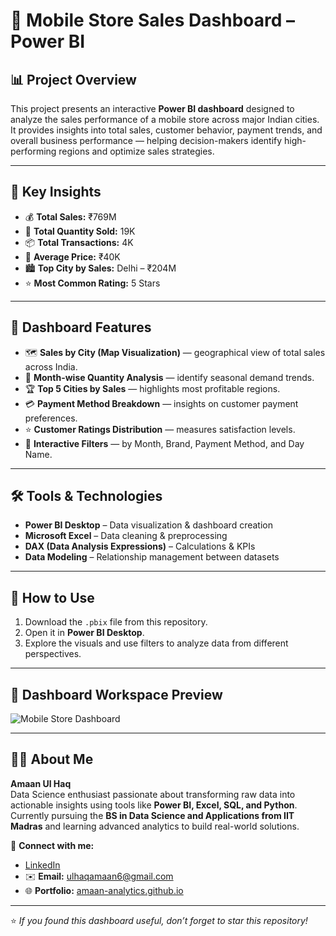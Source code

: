 # 📱 Mobile Store Sales Dashboard – Power BI

## 📊 Project Overview
This project presents an interactive **Power BI dashboard** designed to analyze the sales performance of a mobile store across major Indian cities.  
It provides insights into total sales, customer behavior, payment trends, and overall business performance — helping decision-makers identify high-performing regions and optimize sales strategies.

---

## 🧠 Key Insights
- 💰 **Total Sales:** ₹769M  
- 🛒 **Total Quantity Sold:** 19K  
- 📦 **Total Transactions:** 4K  
- 💸 **Average Price:** ₹40K  
- 🏙️ **Top City by Sales:** Delhi – ₹204M  
- ⭐ **Most Common Rating:** 5 Stars  

---

## 🧩 Dashboard Features
- 🗺️ **Sales by City (Map Visualization)** — geographical view of total sales across India.  
- 📅 **Month-wise Quantity Analysis** — identify seasonal demand trends.  
- 🏆 **Top 5 Cities by Sales** — highlights most profitable regions.  
- 💳 **Payment Method Breakdown** — insights on customer payment preferences.  
- ⭐ **Customer Ratings Distribution** — measures satisfaction levels.  
- 🧭 **Interactive Filters** — by Month, Brand, Payment Method, and Day Name.

---

## 🛠️ Tools & Technologies
- **Power BI Desktop** – Data visualization & dashboard creation  
- **Microsoft Excel** – Data cleaning & preprocessing  
- **DAX (Data Analysis Expressions)** – Calculations & KPIs  
- **Data Modeling** – Relationship management between datasets  

---

## 🚀 How to Use
1. Download the `.pbix` file from this repository.  
2. Open it in **Power BI Desktop**.  
3. Explore the visuals and use filters to analyze data from different perspectives.

---

## 📸 Dashboard Workspace Preview  
![Mobile Store Dashboard](https://shorturl.at/kFYoX)

---

## 👨‍💻 About Me
**Amaan Ul Haq**  
Data Science enthusiast passionate about transforming raw data into actionable insights using tools like **Power BI, Excel, SQL, and Python**.  
Currently pursuing the **BS in Data Science and Applications from IIT Madras** and learning advanced analytics to build real-world solutions.

📩 **Connect with me:**  
- [LinkedIn](https://www.linkedin.com/in/amaan-ul-haq-33bbaa380)  
- ✉️ **Email:** ulhaqamaan6@gmail.com  
- 🌐 **Portfolio:** [amaan-analytics.github.io](https://amaan-analytics.github.io)

---

⭐ *If you found this dashboard useful, don’t forget to star this repository!*
